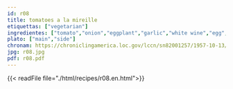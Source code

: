 ```yaml
---
id: r08
title: tomatoes a la mireille
etiquettas: ["vegetarian"]
ingredientes: ["tomato","onion","eggplant","garlic","white wine","egg","parsley","cheese","cracker meal","salt"]
plato: ["main","side"]
chronam: https://chroniclingamerica.loc.gov/lccn/sn82001257/1957-10-13/ed-1/seq-5/
jpg: r08.jpg
pdf: r08.pdf
---
```


{{< readFile file="./html/recipes/r08.en.html">}}